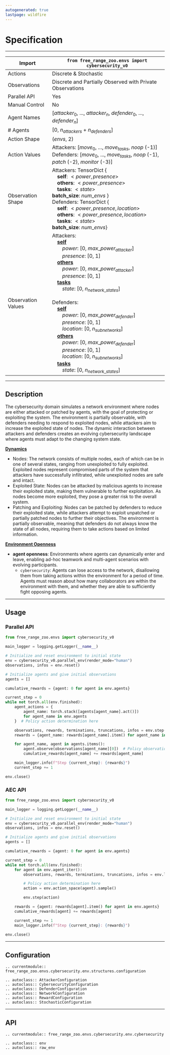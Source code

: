 ```yaml
---
autogenerated: true
lastpage: wildfire
---
```


# Specification

<hr>

| Import             | `from free_range_zoo.envs import cybersecurity_v0`                                                                                                                                                                                                                                                                                                                                                                                                                                                                                                                                                                                                                                                                                                                                                     |
| ------------------ | ------------------------------------------------------------------------------------------------------------------------------------------------------------------------------------------------------------------------------------------------------------------------------------------------------------------------------------------------------------------------------------------------------------------------------------------------------------------------------------------------------------------------------------------------------------------------------------------------------------------------------------------------------------------------------------------------------------------------------------------------------------------------------------------------------ |
| Actions            | Discrete & Stochastic                                                                                                                                                                                                                                                                                                                                                                                                                                                                                                                                                                                                                                                                                                                                                                                  |
| Observations       | Discrete and Partially Observed with Private Observations                                                                                                                                                                                                                                                                                                                                                                                                                                                                                                                                                                                                                                                                                                                                              |
| Parallel API       | Yes                                                                                                                                                                                                                                                                                                                                                                                                                                                                                                                                                                                                                                                                                                                                                                                                    |
| Manual Control     | No                                                                                                                                                                                                                                                                                                                                                                                                                                                                                                                                                                                                                                                                                                                                                                                                     |
| Agent Names        | [$attacker_0$, ..., $attacker_n$, $defender_0$, ..., $defender_n$]                                                                                                                                                                                                                                                                                                                                                                                                                                                                                                                                                                                                                                                                                                                                     |
| # Agents           | [0, $n_{attackers}$ + $n_{defenders}$]                                                                                                                                                                                                                                                                                                                                                                                                                                                                                                                                                                                                                                                                                                                                                                 |
| Action Shape       | ($envs$, 2)                                                                                                                                                                                                                                                                                                                                                                                                                                                                                                                                                                                                                                                                                                                                                                                            |
| Action Values      | Attackers: [$move_0$, ..., $move_{tasks}$, $noop$ (-1)]<br>Defenders: [$move_0$, ..., $move_{tasks}$, $noop$ (-1), $patch$ (-2), $monitor$ (-3)]                                                                                                                                                                                                                                                                                                                                                                                                                                                                                                                                                                                                                                                       |
| Observation Shape  | Attackers: TensorDict { <br>&emsp;**self**: $<power, presence>$ <br>&emsp;**others**: $<power, presence>$ <br>&emsp;**tasks**: $<state>$ <br> **batch_size**: $num\_envs$ } <br> Defenders: TensorDict { <br>&emsp;**self**: $<power, presence, location>$ <br>&emsp;**others**: $<power, presence, location>$ <br>&emsp;**tasks**: $<state>$<br> **batch_size**: $num\_envs$}                                                                                                                                                                                                                                                                                                                                                                                                                                                                                  |
| Observation Values | Attackers: <br>&emsp;<u>**self**</u><br>&emsp;&emsp;$power$: [$0$, $max\_power_{attacker}$]<br>&emsp;&emsp;$presence$: [$0$, $1$]<br>&emsp;<u>**others**</u><br>&emsp;&emsp;$power$: [$0$, $max\_power_{attacker}$]<br>&emsp;&emsp;$presence$: [$0$, $1$]<br>&emsp;<u>**tasks**</u><br>&emsp;&emsp;$state$: [$0$, $n_{network\_states}$] <br><br> Defenders: <br>&emsp;<u>**self**</u><br>&emsp;&emsp;$power$: [$0$, $max\_power_{defender}$]<br>&emsp;&emsp;$presence$: [$0$, $1$]<br>&emsp;&emsp;$location$: [$0$, $n_{subnetworks}$]<br>&emsp;<u>**others**</u><br>&emsp;&emsp;$power$: [$0$, $max\_power_{defender}$]<br>&emsp;&emsp;$presence$: [$0$, $1$]<br>&emsp;&emsp;$location$: [$0$, $n_{subnetworks}$]</u><br>&emsp;<u>**tasks**</u><br>&emsp;&emsp;$state$: [$0$, $n_{network\_states}$] |

<hr>

## Description
The cybersecurity domain simulates a network environment where nodes are either attacked or patched by agents, with
the goal of protecting or exploiting the system. The environment is partially observable, with defenders needing to
respond to exploited nodes, while attackers aim to increase the exploited state of nodes. The dynamic interaction
between attackers and defenders creates an evolving cybersecurity landscape where agents must adapt to the changing
system state.

<u>**Dynamics**</u><br>
- Nodes: The network consists of multiple nodes, each of which can be in one of several states, ranging from
  unexploited to fully exploited. Exploited nodes represent compromised parts of the system that attackers have
  successfully infiltrated, while unexploited nodes are safe and intact.
- Exploited State: Nodes can be attacked by malicious agents to increase their exploited state, making them
  vulnerable to further exploitation. As nodes become more exploited, they pose a greater risk to the overall
  system.
- Patching and Exploiting: Nodes can be patched by defenders to reduce their exploited state, while attackers
  attempt to exploit unpatched or partially patched nodes to further their objectives. The environment is
  partially observable, meaning that defenders do not always know the state of all nodes, requiring them to
  take actions based on limited information.

<u>**Environment Openness**</u><br>
- **agent openness**: Environments where agents can dynamically enter and leave, enabling ad-hoc teamwork and
  multi-agent scenarios with evolving participants.
    - `cybersecurity`: Agents can lose access to the network, disallowing them from taking actions within the
      environment for a period of time. Agents must reason about how many collaborators are within the
      environment with them, and whether they are able to sufficiently fight opposing agents.

<hr>

## Usage

### Parallel API
```python
from free_range_zoo.envs import cybersecurity_v0

main_logger = logging.getLogger(__name__)

# Initialize and reset environment to initial state
env = cybersecurity_v0.parallel_env(render_mode="human")
observations, infos = env.reset()

# Initialize agents and give initial observations
agents = []

cumulative_rewards = {agent: 0 for agent in env.agents}

current_step = 0
while not torch.all(env.finished):
    agent_actions = {
        agent_name: torch.stack([agents[agent_name].act()])
        for agent_name in env.agents
    }  # Policy action determination here

    observations, rewards, terminations, truncations, infos = env.step(agent_actions)
    rewards = {agent_name: rewards[agent_name].item() for agent_name in env.agents}

    for agent_name, agent in agents.items():
        agent.observe(observations[agent_name][0])  # Policy observation processing here
        cumulative_rewards[agent_name] += rewards[agent_name]

    main_logger.info(f"Step {current_step}: {rewards}")
    current_step += 1

env.close()
```

### AEC API
```python
from free_range_zoo.envs import cybersecurity_v0

main_logger = logging.getLogger(__name__)

# Initialize and reset environment to initial state
env = cybersecurity_v0.parallel_env(render_mode="human")
observations, infos = env.reset()

# Initialize agents and give initial observations
agents = []

cumulative_rewards = {agent: 0 for agent in env.agents}

current_step = 0
while not torch.all(env.finished):
    for agent in env.agent_iter():
        observations, rewards, terminations, truncations, infos = env.last()

        # Policy action determination here
        action = env.action_space(agent).sample()

        env.step(action)

    rewards = {agent: rewards[agent].item() for agent in env.agents}
    cumulative_rewards[agent] += rewards[agent]

    current_step += 1
    main_logger.info(f"Step {current_step}: {rewards}")

env.close()
```

<hr>

## Configuration

```{eval-rst}
.. currentmodule:: free_range_zoo.envs.cybersecurity.env.structures.configuration

.. autoclass:: AttackerConfiguration
.. autoclass:: CybersecurityConfiguration
.. autoclass:: DefenderConfiguration
.. autoclass:: NetworkConfiguration
.. autoclass:: RewardConfiguration
.. autoclass:: StochasticConfiguration

```

<hr>

## API

```{eval-rst}
.. currentmodule:: free_range_zoo.envs.cybersecurity.env.cybersecurity

.. autoclass:: env
.. autoclass:: raw_env
```
